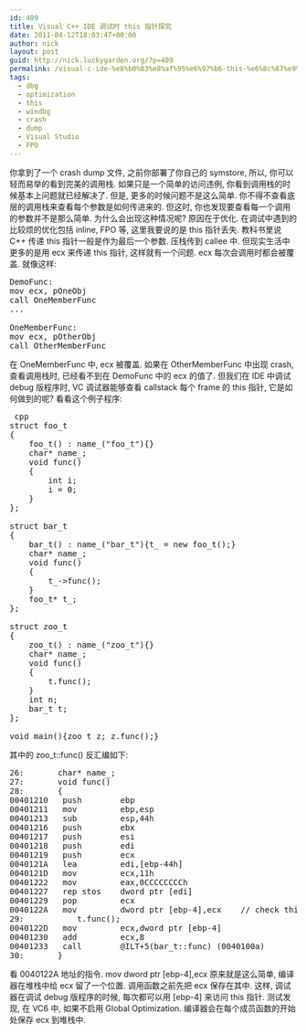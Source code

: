 ```yaml
---
id: 409
title: Visual C++ IDE 调试时 this 指针探究
date: 2011-04-12T18:03:47+00:00
author: nick
layout: post
guid: http://nick.luckygarden.org/?p=409
permalink: /visual-c-ide-%e8%b0%83%e8%af%95%e6%97%b6-this-%e6%8c%87%e9%92%88%e6%8e%a2%e7%a9%b6/
tags:
  - dbg
  - optimization
  - this
  - windbg
  - crash
  - dump
  - Visual Studio
  - FPO
---
```

你拿到了一个 crash dump 文件, 之前你部署了你自己的 symstore, 所以, 你可以轻而易举的看到完美的调用栈. 如果只是一个简单的访问违例, 你看到调用栈的时候基本上问题就已经解决了. 但是, 更多的时候问题不是这么简单. 你不得不查看底层的调用栈来查看每个参数是如何传进来的. 但这时, 你也发现要查看每一个调用的参数并不是那么简单. 为什么会出现这种情况呢? 原因在于优化. 在调试中遇到的比较烦的优化包括 inline, FPO 等, 这里我要说的是 this 指针丢失. 教科书里说 C++ 传递 this 指针一般是作为最后一个参数. 压栈传到 callee 中. 但现实生活中更多的是用 ecx 来传递 this 指针, 这样就有一个问题. ecx 每次会调用时都会被覆盖. 就像这样:
<pre>DemoFunc:
mov ecx, pOneObj
call OneMemberFunc
...

OneMemberFunc:
mov ecx, pOtherObj
call OtherMemberFunc</pre>
 
在 OneMemberFunc 中, ecx 被覆盖. 如果在 OtherMemberFunc 中出现 crash, 查看调用栈时, 已经看不到在 DemoFunc 中的 ecx 的值了.
但我们在 IDE 中调试 debug 版程序时, VC 调试器能够查看 callstack 每个 frame 的 this 指针, 它是如何做到的呢?
看看这个例子程序:
<pre> cpp
struct foo_t
{
	foo_t() : name_("foo_t"){}
	char* name_;
	void func()
	{
		int i;
		i = 0;
	}
};

struct bar_t
{
	bar_t() : name_("bar_t"){t_ = new foo_t();}
	char* name_;
	void func()
	{
		t_->func();
	}
	foo_t* t_;
};

struct zoo_t
{
	zoo_t() : name_("zoo_t"){}
	char* name_;
	void func()
	{
		t.func();
	}
	int n;
	bar_t t;
};

void main(){zoo_t z; z.func();}</pre>
 
其中的 zoo_t::func() 反汇编如下:
<pre>26:       char* name_;
27:       void func()
28:       {
00401210   push        ebp
00401211   mov         ebp,esp
00401213   sub         esp,44h
00401216   push        ebx
00401217   push        esi
00401218   push        edi
00401219   push        ecx
0040121A   lea         edi,[ebp-44h]
0040121D   mov         ecx,11h
00401222   mov         eax,0CCCCCCCCh
00401227   rep stos    dword ptr [edi]
00401229   pop         ecx
0040122A   mov         dword ptr [ebp-4],ecx	// check this
29:           t.func();
0040122D   mov         ecx,dword ptr [ebp-4]
00401230   add         ecx,8
00401233   call        @ILT+5(bar_t::func) (0040100a)
30:       }</pre>
 
看 0040122A 地址的指令. mov dword ptr [ebp-4],ecx 原来就是这么简单, 编译器在堆栈中给 ecx 留了一个位置. 调用函数之前先把 ecx 保存在其中. 这样, 调试器在调试 debug 版程序的时候, 每次都可以用 [ebp-4] 来访问 this 指针. 测试发现, 在 VC6 中, 如果不启用 Global Optimization. 编译器会在每个成员函数的开始处保存 ecx 到堆栈中.
 
